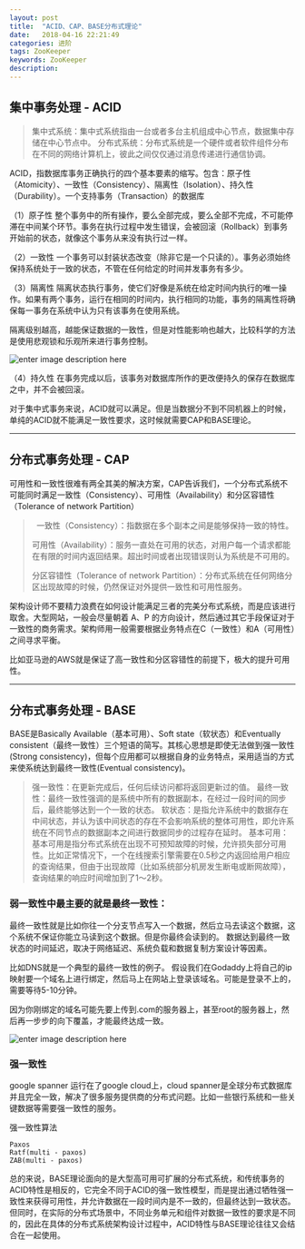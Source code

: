 ```yaml
---
layout: post
title:  "ACID、CAP、BASE分布式理论"
date:   2018-04-16 22:21:49
categories: 进阶
tags: ZooKeeper
keywords: ZooKeeper
description: 
---
```

## 集中事务处理 - ACID

 >  集中式系统：集中式系统指由一台或者多台主机组成中心节点，数据集中存储在中心节点中。
 >  分布式系统：分布式系统是一个硬件或者软件组件分布在不同的网络计算机上，彼此之间仅仅通过消息传递进行通信协调。

ACID，指数据库事务正确执行的四个基本要素的缩写。包含：原子性（Atomicity）、一致性（Consistency）、隔离性（Isolation）、持久性（Durability）。一个支持事务（Transaction）的数据库

（1）原子性
整个事务中的所有操作，要么全部完成，要么全部不完成，不可能停滞在中间某个环节。事务在执行过程中发生错误，会被回滚（Rollback）到事务开始前的状态，就像这个事务从来没有执行过一样。

（2）一致性
一个事务可以封装状态改变（除非它是一个只读的）。事务必须始终保持系统处于一致的状态，不管在任何给定的时间并发事务有多少。

（3）隔离性
隔离状态执行事务，使它们好像是系统在给定时间内执行的唯一操作。如果有两个事务，运行在相同的时间内，执行相同的功能，事务的隔离性将确保每一事务在系统中认为只有该事务在使用系统。 

隔离级别越高，越能保证数据的一致性，但是对性能影响也越大，比较科学的方法是使用悲观锁和乐观所来进行事务控制。

![enter image description here](http://p7lixluhf.bkt.clouddn.com/20180410151245634.png)

（4）持久性
在事务完成以后，该事务对数据库所作的更改便持久的保存在数据库之中，并不会被回滚。

对于集中式事务来说，ACID就可以满足。但是当数据分不到不同机器上的时候，单纯的ACID就不能满足一致性要求，这时候就需要CAP和BASE理论。

----------

## 分布式事务处理 - CAP

可用性和一致性很难有两全其美的解决方案，CAP告诉我们，一个分布式系统不可能同时满足一致性（Consistency）、可用性（Availability）和分区容错性（Tolerance of network Partition）

>   一致性（Consistency）：指数据在多个副本之间是能够保持一致的特性。
>
>   可用性（Availability）：服务一直处在可用的状态，对用户每一个请求都能在有限的时间内返回结果。超出时间或者出现错误则认为系统是不可用的。
>
>   分区容错性（Tolerance of network Partition）：分布式系统在任何网络分区出现故障的时候，仍然保证对外提供一致性和可用性服务。

架构设计师不要精力浪费在如何设计能满足三者的完美分布式系统，而是应该进行取舍。大型网站，一般会尽量朝着 A、P 的方向设计，然后通过其它手段保证对于一致性的商务需求。架构师用一般需要根据业务特点在C（一致性）和A（可用性）之间寻求平衡。

比如亚马逊的AWS就是保证了高一致性和分区容错性的前提下，极大的提升可用性。

--------------------

## 分布式事务处理 - BASE

BASE是Basically Available（基本可用）、Soft state（软状态）和Eventually consistent（最终一致性）三个短语的简写。其核心思想是即使无法做到强一致性(Strong consistency)，但每个应用都可以根据自身的业务特点，采用适当的方式来使系统达到最终一致性(Eventual consistency)。

 >   强一致性：在更新完成后，任何后续访问都将返回更新过的值。
 >   最终一致性：最终一致性强调的是系统中所有的数据副本，在经过一段时间的同步后，最终能够达到一个一致的状态。
 >   软状态：是指允许系统中的数据存在中间状态，并认为该中间状态的存在不会影响系统的整体可用性，即允许系统在不同节点的数据副本之间进行数据同步的过程存在延时。
 >   基本可用：基本可用是指分布式系统在出现不可预知故障的时候，允许损失部分可用性。比如正常情况下，一个在线搜索引擎需要在0.5秒之内返回给用户相应的查询结果，但由于出现故障（比如系统部分机房发生断电或断网故障），查询结果的响应时间增加到了1～2秒。

### 弱一致性中最主要的就是最终一致性：
最终一致性就是比如你往一个分支节点写入一个数据，然后立马去读这个数据，这个系统不保证你能立马读到这个数据。但是你最终会读到的。
数据达到最终一致状态的时间延迟，取决于网络延迟、系统负载和数据复制方案设计等因素。

比如DNS就是一个典型的最终一致性的例子。
假设我们在Godaddy上将自己的ip映射要一个域名上进行绑定，然后马上在网站上登录该域名。可能是登录不上的，需要等待5-10分钟。


因为你刚绑定的域名可能先要上传到.com的服务器上，甚至root的服务器上，然后再一步步的向下覆盖，才能最终达成一致。

![enter image description here](http://p7lixluhf.bkt.clouddn.com/dns%281%29.jpg)

### 强一致性
google spanner 运行在了google cloud上，cloud spanner是全球分布式数据库并且完全一致，解决了很多服务提供商的分布式问题。比如一些银行系统和一些关键数据等需要强一致性的服务。

强一致性算法

    Paxos
    Ratf(multi - paxos)
    ZAB(multi - paxos)

总的来说，BASE理论面向的是大型高可用可扩展的分布式系统，和传统事务的ACID特性是相反的，它完全不同于ACID的强一致性模型，而是提出通过牺牲强一致性来获得可用性，并允许数据在一段时间内是不一致的，但最终达到一致状态。但同时，在实际的分布式场景中，不同业务单元和组件对数据一致性的要求是不同的，因此在具体的分布式系统架构设计过程中，ACID特性与BASE理论往往又会结合在一起使用。
